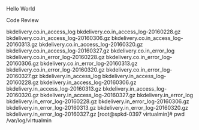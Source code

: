 Hello World



Code Review 

bkdelivery.co.in_access_log
bkdelivery.co.in_access_log-20160228.gz
bkdelivery.co.in_access_log-20160306.gz
bkdelivery.co.in_access_log-20160313.gz
bkdelivery.co.in_access_log-20160320.gz
bkdelivery.co.in_access_log-20160327.gz
bkdelivery.co.in_error_log
bkdelivery.co.in_error_log-20160228.gz
bkdelivery.co.in_error_log-20160306.gz
bkdelivery.co.in_error_log-20160313.gz
bkdelivery.co.in_error_log-20160320.gz
bkdelivery.co.in_error_log-20160327.gz
bkdelivery.in_access_log
bkdelivery.in_access_log-20160228.gz
bkdelivery.in_access_log-20160306.gz
bkdelivery.in_access_log-20160313.gz
bkdelivery.in_access_log-20160320.gz
bkdelivery.in_access_log-20160327.gz
bkdelivery.in_error_log
bkdelivery.in_error_log-20160228.gz
bkdelivery.in_error_log-20160306.gz
bkdelivery.in_error_log-20160313.gz
bkdelivery.in_error_log-20160320.gz
bkdelivery.in_error_log-20160327.gz
[root@spkd-0397 virtualmin]# pwd
/var/log/virtualmin
